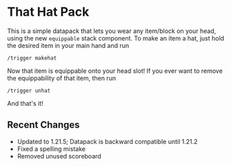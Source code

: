 # That Hat Pack

This is a simple datapack that lets you wear any item/block on your head, using the new `equippable` stack component.  To make an item a hat, just hold the desired item in your main hand and run
```
/trigger makehat
```
Now that item is equippable onto your head slot!  If you ever want to remove the equippability of that item, then run
```
/trigger unhat
```
And that's it!

## Recent Changes

 - Updated to 1.21.5; Datapack is backward compatible until 1.21.2
 - Fixed a spelling mistake
 - Removed unused scoreboard
